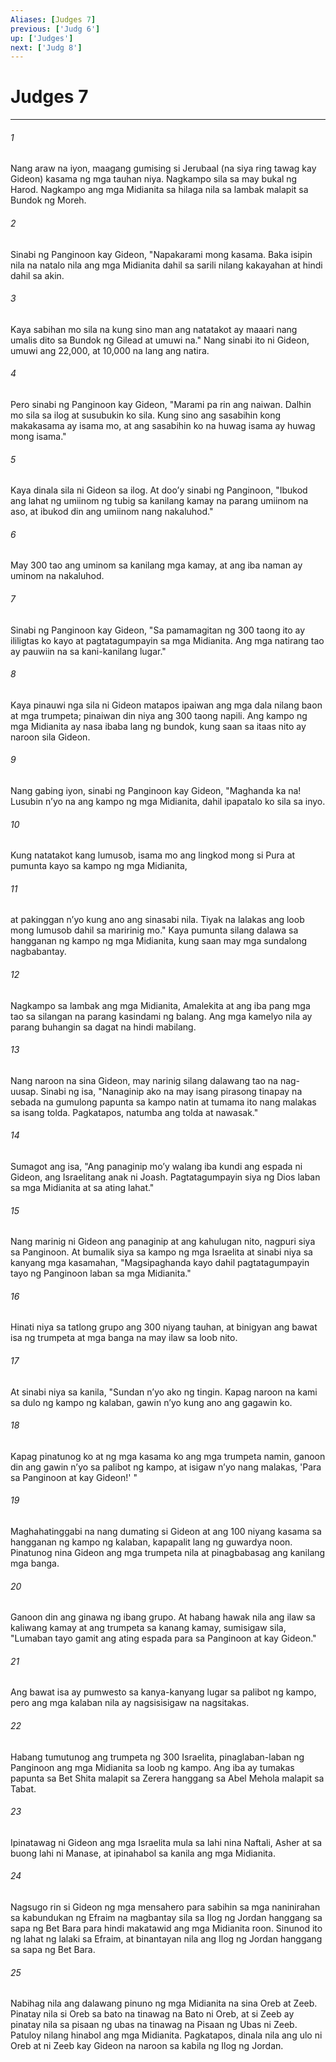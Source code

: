 ```yaml
---
Aliases: [Judges 7]
previous: ['Judg 6']
up: ['Judges']
next: ['Judg 8']
---
```

# Judges 7

***

###### 1
Nang araw na iyon, maagang gumising si Jerubaal (na siya ring tawag kay Gideon) kasama ng mga tauhan niya. Nagkampo sila sa may bukal ng Harod. Nagkampo ang mga Midianita sa hilaga nila sa lambak malapit sa Bundok ng Moreh. 

###### 2
Sinabi ng Panginoon kay Gideon, "Napakarami mong kasama. Baka isipin nila na natalo nila ang mga Midianita dahil sa sarili nilang kakayahan at hindi dahil sa akin. 

###### 3
Kaya sabihan mo sila na kung sino man ang natatakot ay maaari nang umalis dito sa Bundok ng Gilead at umuwi na." Nang sinabi ito ni Gideon, umuwi ang 22,000, at 10,000 na lang ang natira. 

###### 4
Pero sinabi ng Panginoon kay Gideon, "Marami pa rin ang naiwan. Dalhin mo sila sa ilog at susubukin ko sila. Kung sino ang sasabihin kong makakasama ay isama mo, at ang sasabihin ko na huwag isama ay huwag mong isama." 

###### 5
Kaya dinala sila ni Gideon sa ilog. At dooʼy sinabi ng Panginoon, "Ibukod ang lahat ng umiinom ng tubig sa kanilang kamay na parang umiinom na aso, at ibukod din ang umiinom nang nakaluhod." 

###### 6
May 300 tao ang uminom sa kanilang mga kamay, at ang iba naman ay uminom na nakaluhod. 

###### 7
Sinabi ng Panginoon kay Gideon, "Sa pamamagitan ng 300 taong ito ay ililigtas ko kayo at pagtatagumpayin sa mga Midianita. Ang mga natirang tao ay pauwiin na sa kani-kanilang lugar." 

###### 8
Kaya pinauwi nga sila ni Gideon matapos ipaiwan ang mga dala nilang baon at mga trumpeta; pinaiwan din niya ang 300 taong napili. Ang kampo ng mga Midianita ay nasa ibaba lang ng bundok, kung saan sa itaas nito ay naroon sila Gideon. 

###### 9
Nang gabing iyon, sinabi ng Panginoon kay Gideon, "Maghanda ka na! Lusubin nʼyo na ang kampo ng mga Midianita, dahil ipapatalo ko sila sa inyo. 

###### 10
Kung natatakot kang lumusob, isama mo ang lingkod mong si Pura at pumunta kayo sa kampo ng mga Midianita, 

###### 11
at pakinggan nʼyo kung ano ang sinasabi nila. Tiyak na lalakas ang loob mong lumusob dahil sa maririnig mo." Kaya pumunta silang dalawa sa hangganan ng kampo ng mga Midianita, kung saan may mga sundalong nagbabantay. 

###### 12
Nagkampo sa lambak ang mga Midianita, Amalekita at ang iba pang mga tao sa silangan na parang kasindami ng balang. Ang mga kamelyo nila ay parang buhangin sa dagat na hindi mabilang. 

###### 13
Nang naroon na sina Gideon, may narinig silang dalawang tao na nag-uusap. Sinabi ng isa, "Nanaginip ako na may isang pirasong tinapay na sebada na gumulong papunta sa kampo natin at tumama ito nang malakas sa isang tolda. Pagkatapos, natumba ang tolda at nawasak." 

###### 14
Sumagot ang isa, "Ang panaginip moʼy walang iba kundi ang espada ni Gideon, ang Israelitang anak ni Joash. Pagtatagumpayin siya ng Dios laban sa mga Midianita at sa ating lahat." 

###### 15
Nang marinig ni Gideon ang panaginip at ang kahulugan nito, nagpuri siya sa Panginoon. At bumalik siya sa kampo ng mga Israelita at sinabi niya sa kanyang mga kasamahan, "Magsipaghanda kayo dahil pagtatagumpayin tayo ng Panginoon laban sa mga Midianita." 

###### 16
Hinati niya sa tatlong grupo ang 300 niyang tauhan, at binigyan ang bawat isa ng trumpeta at mga banga na may ilaw sa loob nito. 

###### 17
At sinabi niya sa kanila, "Sundan nʼyo ako ng tingin. Kapag naroon na kami sa dulo ng kampo ng kalaban, gawin nʼyo kung ano ang gagawin ko. 

###### 18
Kapag pinatunog ko at ng mga kasama ko ang mga trumpeta namin, ganoon din ang gawin nʼyo sa palibot ng kampo, at isigaw nʼyo nang malakas, 'Para sa Panginoon at kay Gideon!' " 

###### 19
Maghahatinggabi na nang dumating si Gideon at ang 100 niyang kasama sa hangganan ng kampo ng kalaban, kapapalit lang ng guwardya noon. Pinatunog nina Gideon ang mga trumpeta nila at pinagbabasag ang kanilang mga banga. 

###### 20
Ganoon din ang ginawa ng ibang grupo. At habang hawak nila ang ilaw sa kaliwang kamay at ang trumpeta sa kanang kamay, sumisigaw sila, "Lumaban tayo gamit ang ating espada para sa Panginoon at kay Gideon." 

###### 21
Ang bawat isa ay pumwesto sa kanya-kanyang lugar sa palibot ng kampo, pero ang mga kalaban nila ay nagsisisigaw na nagsitakas. 

###### 22
Habang tumutunog ang trumpeta ng 300 Israelita, pinaglaban-laban ng Panginoon ang mga Midianita sa loob ng kampo. Ang iba ay tumakas papunta sa Bet Shita malapit sa Zerera hanggang sa Abel Mehola malapit sa Tabat. 

###### 23
Ipinatawag ni Gideon ang mga Israelita mula sa lahi nina Naftali, Asher at sa buong lahi ni Manase, at ipinahabol sa kanila ang mga Midianita. 

###### 24
Nagsugo rin si Gideon ng mga mensahero para sabihin sa mga naninirahan sa kabundukan ng Efraim na magbantay sila sa Ilog ng Jordan hanggang sa sapa ng Bet Bara para hindi makatawid ang mga Midianita roon. Sinunod ito ng lahat ng lalaki sa Efraim, at binantayan nila ang Ilog ng Jordan hanggang sa sapa ng Bet Bara. 

###### 25
Nabihag nila ang dalawang pinuno ng mga Midianita na sina Oreb at Zeeb. Pinatay nila si Oreb sa bato na tinawag na Bato ni Oreb, at si Zeeb ay pinatay nila sa pisaan ng ubas na tinawag na Pisaan ng Ubas ni Zeeb. Patuloy nilang hinabol ang mga Midianita. Pagkatapos, dinala nila ang ulo ni Oreb at ni Zeeb kay Gideon na naroon sa kabila ng Ilog ng Jordan.
